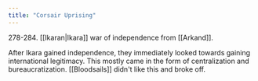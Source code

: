 ```yaml
---
title: "Corsair Uprising"
---
```


278-284. [[Ikaran|Ikara]] war of independence from [[Arkand]].

After Ikara gained independence, they immediately looked towards gaining international legitimacy. This mostly came in the form of centralization and bureaucratization. [[Bloodsails]] didn't like this and broke off.
